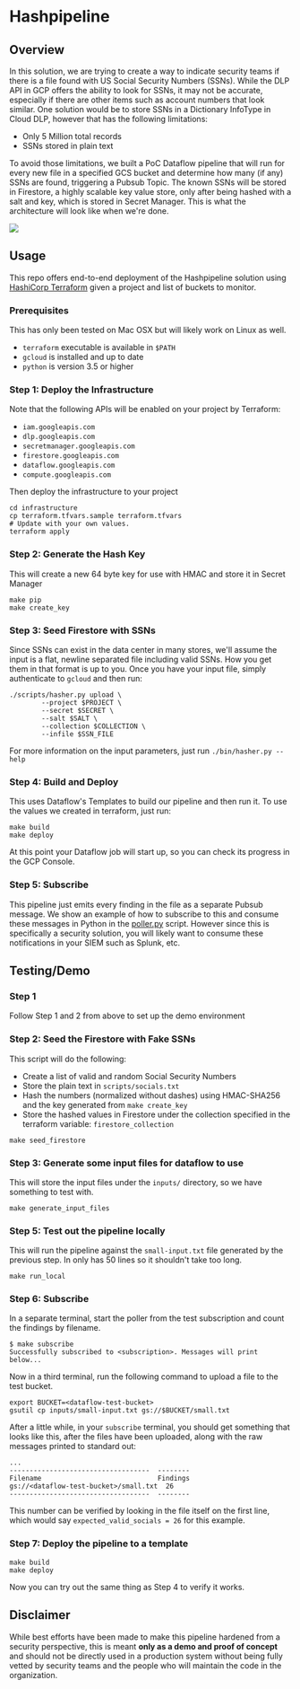 # Hashpipeline

## Overview

In this solution, we are trying to create a way to indicate security teams if there is a file found with US
Social Security Numbers (SSNs). While the DLP API in GCP offers the ability to look for SSNs, it may not be
accurate, especially if there are other items such as account numbers that look similar. One solution would
be to store SSNs in a Dictionary InfoType in Cloud DLP, however that has the following limitations:

* Only 5 Million total records
* SSNs stored in plain text

To avoid those limitations, we built a PoC Dataflow pipeline that will run for every new file
in a specified GCS bucket and determine how many (if any) SSNs are found, triggering a Pubsub Topic. The known
SSNs will be stored in Firestore, a highly scalable key value store, only after being hashed with a salt and
key, which is stored in Secret Manager. This is what the architecture will look like when we're done.

![](./img/arch.png)

## Usage

This repo offers end-to-end deployment of the Hashpipeline solution using [HashiCorp Terraform](https://terraform.io)
given a project and list of buckets to monitor.

### Prerequisites

This has only been tested on Mac OSX but will likely work on Linux as well.

* `terraform` executable is available in `$PATH`
* `gcloud` is installed and up to date
* `python` is version 3.5 or higher


### Step 1: Deploy the Infrastructure
Note that the following APIs will be enabled on your project by Terraform:

* `iam.googleapis.com`
* `dlp.googleapis.com`
* `secretmanager.googleapis.com`
* `firestore.googleapis.com`
* `dataflow.googleapis.com`
* `compute.googleapis.com`

Then deploy the infrastructure to your project

```
cd infrastructure
cp terraform.tfvars.sample terraform.tfvars
# Update with your own values.
terraform apply
```

### Step 2: Generate the Hash Key

This will create a new 64 byte key for use with HMAC and store it in Secret Manager

```
make pip
make create_key
```

### Step 3: Seed Firestore with SSNs

Since SSNs can exist in the data center in many stores, we'll assume the input is
a flat, newline separated file including valid SSNs. How you get them in that format is
up to you. Once you have your input file, simply authenticate to `gcloud` and then run:

```
./scripts/hasher.py upload \
		--project $PROJECT \
		--secret $SECRET \
		--salt $SALT \
		--collection $COLLECTION \
		--infile $SSN_FILE
```

For more information on the input parameters, just run `./bin/hasher.py --help`

### Step 4: Build and Deploy

This uses Dataflow's Templates to build our pipeline and then run it. To use the values we created in terraform, just run:

```
make build
make deploy
```

At this point your Dataflow job will start up, so you can check its progress in the GCP Console.

### Step 5: Subscribe

This pipeline just emits every finding in the file as a separate Pubsub message. We show an
example of how to subscribe to this and consume these messages in Python in the [poller.py](./scripts/poller.py)
script. However since this is specifically a security solution, you will likely want to consume
these notifications in your SIEM such as Splunk, etc.

## Testing/Demo

### Step 1

Follow Step 1 and 2 from above to set up the demo environment

### Step 2: Seed the Firestore with Fake SSNs

This script will do the following:

* Create a list of valid and random Social Security Numbers
* Store the plain text in `scripts/socials.txt`
* Hash the numbers (normalized without dashes) using HMAC-SHA256 and the key generated from `make create_key`
* Store the hashed values in Firestore under the collection specified in the terraform variable: `firestore_collection`

```
make seed_firestore
```

### Step 3: Generate some input files for dataflow to use

This will store the input files under the `inputs/` directory, so we have something to test with.

```
make generate_input_files
```

### Step 5: Test out the pipeline locally

This will run the pipeline against the `small-input.txt` file generated by the previous step. In only has
50 lines so it shouldn't take too long.

```
make run_local
```


### Step 6: Subscribe
In a separate terminal, start the poller from the test subscription and count the findings by filename.
```
$ make subscribe
Successfully subscribed to <subscription>. Messages will print below...
```

Now in a third terminal, run the following command to upload a file to the test bucket.

```
export BUCKET=<dataflow-test-bucket>
gsutil cp inputs/small-input.txt gs://$BUCKET/small.txt
```

After a little while, in your `subscribe` terminal, you should get something that looks like this, after
the files have been uploaded, along with the raw messages printed to standard out:

```
...
-----------------------------------  --------
Filename                             Findings
gs://<dataflow-test-bucket>/small.txt  26
-----------------------------------  --------
```

This number can be verified by looking in the file itself on the first line, which would say `expected_valid_socials = 26`
for this example.


### Step 7: Deploy the pipeline to a template

```
make build
make deploy
```

Now you can try out the same thing as Step 4 to verify it works.

## Disclaimer

While best efforts have been made to make this pipeline hardened from a security perspective, this is meant **only as
a demo and proof of concept** and should not be directly used in a production system without being fully vetted by security
teams and the people who will maintain the code in the organization.
